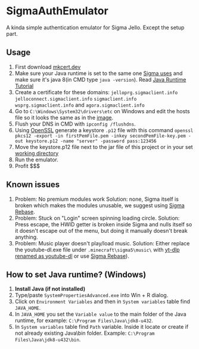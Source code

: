 # SigmaAuthEmulator
A kinda simple authentication emulator for Sigma Jello. Except the setup part.

## Usage
1. First download [mkcert.dev](https://github.com/FiloSottile/mkcert/releases/tag/v1.4.4)
2. Make sure your Java runtime is set to the same one [Sigma uses](https://i.imgur.com/QOMp99S.png) and make sure it's java 8(in CMD type ``java -version``). Read [Java Runtime Tutorial](#how-to-set-java-runtime-windows)
3. Create a certificate for these domains: ``jelloprg.sigmaclient.info`` ``jelloconnect.sigmaclient.info`` ``sigmaclient.info`` ``wsprg.sigmaclient.info`` and ``agora.sigmaclient.info``
4. Go to ``C:\Windows\System32\drivers\etc`` on Windows and edit the hosts file so it looks the same as in the [image](https://i.imgur.com/LfPLUjc.png).
5. Flush your DNS in CMD with ``ipconfig /flushdns``.
6. Using [OpenSSL](https://slproweb.com/products/Win32OpenSSL.html) generate a keystore ``.p12`` file with this command ```openssl pkcs12 -export -in firstPemFile.pem -inkey secondPemFile-key.pem -out keystore.p12 -name "server" -password pass:123456```
7. Move the keystore.p12 file next to the jar file of this project or in your set [working directory](https://stackoverflow.com/questions/19838334/what-is-a-working-directory-in-intellij-idea)
8. Run the emulator.
9. Profit $$$

## Known issues
1. Problem: No premium modules work Solution: none, Sigma itself is broken which makes the modules unusable, we suggest using [Sigma Rebase](https://github.com/Sigma-Skidder-Team/SigmaRebase/).
2. Problem: Stuck on "Login" screen spinning loading circle. Solution: Press escape, the HWID getter is broken inside Sigma and nulls itself so it doesn't escape out of the menu, but doing it manually doesn't break anything.
3. Problem: Music player doesn't play/load music. Solution: Either replace the youtube-dl.exe file under ``.minecraft\sigma5\music\`` with [yt-dlp renamed as youtube-dl](https://github.com/yt-dlp/yt-dlp) or use [Sigma Rebase](https://github.com/Sigma-Skidder-Team/SigmaRebase/)).

## How to set Java runtime? (Windows)
1. **Install Java (if not installed)**
2. Type/paste ``SystemPropertiesAdvanced.exe`` into Win + R dialog.
3. Click on ``Environment Variables`` and then in ``System variables`` table find ``JAVA_HOME``.
4. In ``JAVA_HOME`` you set the ``Variable value`` to the main folder of the Java runtime, for example: ``C:\Program Files\Java\jdk8-u432``.
5. In ``System variables`` table find ``Path`` variable. Inside it locate or create if not already existing Java\bin folder. Example: ``C:\Program Files\Java\jdk8-u432\bin``.